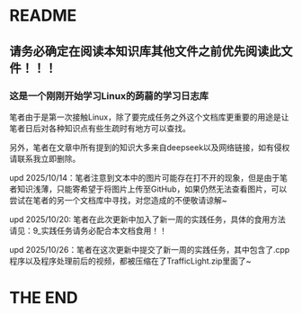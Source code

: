 # README

## 请务必确定在阅读本知识库其他文件之前优先阅读此文件！！！

### 这是一个刚刚开始学习Linux的蒟蒻的学习日志库

笔者由于是第一次接触Linux，除了要完成任务之外这个文档库更重要的用途是让笔者日后对各种知识点有些生疏时有地方可以查找。

另外，笔者在文章中所有提到的知识大多来自deepseek以及网络链接，如有侵权请联系我立即删除。

upd 2025/10/14：笔者注意到文本中的图片可能存在打不开的现象，但是由于笔者知识浅薄，只能寄希望于将图片上传至GitHub，如果仍然无法查看图片，可以尝试在笔者的另一个文档库中寻找，对您造成的不便敬请谅解~

upd 2025/10/20: 笔者在此次更新中加入了新一周的实践任务，具体的食用方法请见：9_实践任务请务必配合本文档食用！！

upd 2025/10/26：笔者在这次更新中提交了新一周的实践任务，其中包含了.cpp程序以及程序处理前后的视频，都被压缩在了TrafficLight.zip里面了~

# THE END



